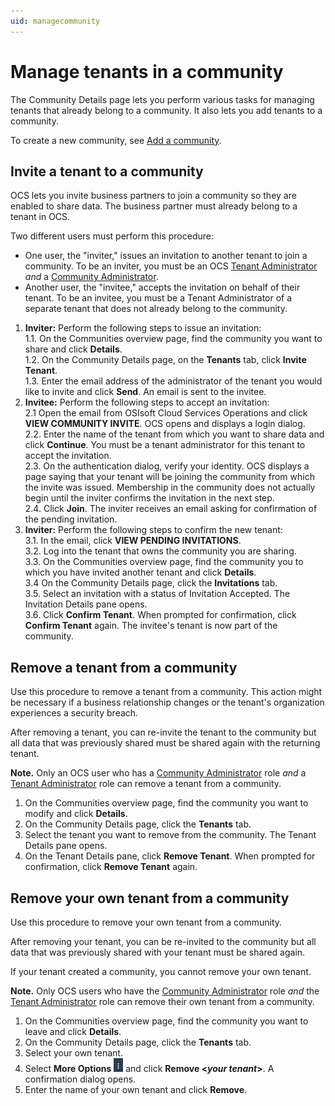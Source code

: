 ```yaml
---
uid: managecommunity
---
```


# Manage tenants in a community

The Community Details page lets you perform various tasks for managing tenants that already belong to a community. It also lets you add tenants to a community.

To create a new community, see [Add a community](xref:add-community).

## Invite a tenant to a community

OCS lets you invite business partners to join a community so they are enabled to share data. The business partner must already belong to a tenant in OCS.

Two different users must perform this procedure:

- One user, the "inviter," issues an invitation to another tenant to join a community. To be an inviter, you must be an OCS [Tenant Administrator](xref:communityroles#account-administrator) *and* a [Community Administrator](xref:communityroles#community-administrator).
- Another user, the "invitee," accepts the invitation on behalf of their tenant. To be an invitee, you must be a Tenant Administrator of a separate tenant that does not already belong to the community.

1. **Inviter:** Perform the following steps to issue an invitation:   
   1.1. On the Communities overview page, find the community you want to share and click **Details**.   
   1.2. On the Community Details page, on the **Tenants** tab, click **Invite Tenant**.   
   1.3. Enter the email address of the administrator of the tenant you would like to invite and click **Send**. An email is sent to the invitee.
2. **Invitee:** Perform the following steps to accept an invitation:   
   2.1 Open the email from OSIsoft Cloud Services Operations and click **VIEW COMMUNITY INVITE**. OCS opens and displays a login dialog.   
   2.2. Enter the name of the tenant from which you want to share data and click **Continue**. You must be a tenant administrator for this tenant to accept the invitation.   
   2.3. On the authentication dialog, verify your identity. OCS displays a page saying that your tenant will be joining the community from which the invite was issued. Membership in the community does not actually begin until the inviter confirms the invitation in the next step.   
   2.4. Click **Join**. The inviter receives an email asking for confirmation of the pending invitation.   
3. **Inviter:** Perform the following steps to confirm the new tenant:   
   3.1. In the email, click **VIEW PENDING INVITATIONS**.   
   3.2. Log into the tenant that owns the community you are sharing.   
   3.3. On the Communities overview page, find the community you to which you have invited another tenant and click **Details**.   
   3.4  On the Community Details page, click the **Invitations** tab.   
   3.5. Select an invitation with a status of Invitation Accepted. The Invitation Details pane opens.   
   3.6. Click **Confirm Tenant**. When prompted for confirmation, click **Confirm Tenant** again. The invitee's tenant is now part of the community.

## Remove a tenant from a community

Use this procedure to remove a tenant from a community. This action might be necessary if a business relationship changes or the tenant's organization experiences a security breach.

After removing a tenant, you can re-invite the tenant to the community but all data that was previously shared must be shared again with the returning tenant.

**Note.** Only an OCS user who has a [Community Administrator](xref:communityroles#community-administrator) role *and* a [Tenant Administrator](xref:communityroles#account-administrator) role can remove a tenant from a community.  

1. On the Communities overview page, find the community you want to modify and click **Details**.
2. On the Community Details page, click the **Tenants** tab.
3. Select the tenant you want to remove from the community. The Tenant Details pane opens. 
4. On the Tenant Details pane, click **Remove Tenant**. When prompted for confirmation, click **Remove Tenant** again.

## Remove your own tenant from a community

Use this procedure to remove your own tenant from a community.

After removing your tenant, you can be re-invited to the community but all data that was previously shared with your tenant must be shared again.

If your tenant created a community, you cannot remove your own tenant.

**Note.** Only OCS users who have the [Community Administrator](xref:communityroles#community-administrator) role *and* the [Tenant Administrator](xref:communityroles#account-administrator) role can remove their own tenant from a community.

1. On the Communities overview page, find the community you want to leave and click **Details**.
2. On the Community Details page, click the **Tenants** tab.
3. Select your own tenant.
3. Select **More Options** ![More Options](..\images\MoreOptions.png "More Options") and click **Remove \<*your tenant*\>**. A confirmation dialog opens.
4. Enter the name of your own tenant and click **Remove**.